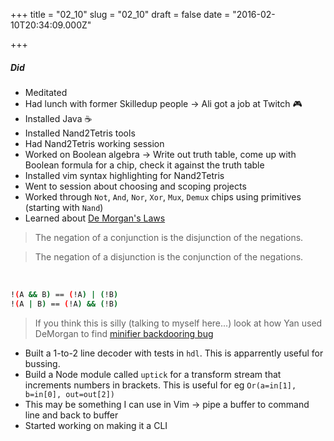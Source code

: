
+++
title = "02_10"
slug = "02_10"
draft = false
date = "2016-02-10T20:34:09.000Z"

+++
##### Did
- Meditated
- Had lunch with former Skilledup people -> Ali got a job at Twitch 🎮
- Installed Java ☕️
- Installed Nand2Tetris tools
- Had Nand2Tetris working session
- Worked on Boolean algebra -> Write out truth table, come up with Boolean formula for a chip, check it
  against the truth table
- Installed vim syntax highlighting for Nand2Tetris
- Went to session about choosing and scoping projects
- Worked through `Not`, `And`, `Nor`, `Xor`, `Mux`, `Demux` chips using primitives (starting with `Nand`)
- Learned about [De Morgan's Laws](https://en.wikipedia.org/wiki/De_Morgan's_laws)

>The negation of a conjunction is the disjunction of the negations.

>The negation of a disjunction is the conjunction of the negations.
<br>

``` bash
!(A && B) == (!A) | (!B)
!(A | B) == (!A) && (!B)
```
 > If you think this is silly (talking to myself here...) look at how Yan used DeMorgan to find [minifier backdooring bug](https://zyan.scripts.mit.edu/blog/)

- Built a 1-to-2 line decoder with tests in `hdl`. This is apparrently useful for bussing.
- Build a Node module called `uptick` for a transform stream that increments numbers in brackets. This is useful for eg `Or(a=in[1], b=in[0],
  out=out[2])`
- This may be something I can use in Vim -> pipe a buffer to command line and back to buffer
- Started working on making it a CLI

